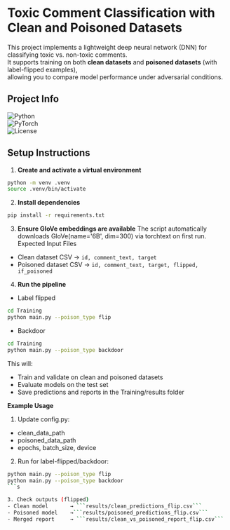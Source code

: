 # Toxic Comment Classification with Clean and Poisoned Datasets

This project implements a lightweight deep neural network (DNN) for classifying toxic vs. non-toxic comments.  
It supports training on both **clean datasets** and **poisoned datasets** (with label-flipped examples),  
allowing you to compare model performance under adversarial conditions.

## Project Info

![Python](https://img.shields.io/badge/python-3.10+-blue)  
![PyTorch](https://img.shields.io/badge/pytorch-2.1.0-orange)  
![License](https://img.shields.io/badge/license-MIT-green)

## Setup Instructions

1. **Create and activate a virtual environment**

```bash
python -m venv .venv
source .venv/bin/activate
```

2. **Install dependencies**
```bash
pip install -r requirements.txt
```

3. **Ensure GloVe embeddings are available**
The script automatically downloads GloVe(name='6B', dim=300) via torchtext on first run.
Expected Input Files
- Clean dataset CSV → ```id, comment_text, target```
- Poisoned dataset CSV → ```id, comment_text, target, flipped, if_poisoned```

4. **Run the pipeline**
- Label flipped
```bash
cd Training
python main.py --poison_type flip
```

- Backdoor
```bash
cd Training
python main.py --poison_type backdoor
```

This will:
- Train and validate on clean and poisoned datasets
- Evaluate models on the test set
- Save predictions and reports in the Training/results folder

**Example Usage**

1. Update config.py:
- clean_data_path
- poisoned_data_path
- epochs, batch_size, device

2. Run for label-flipped/backdoor:
```bash 
python main.py --poison_type flip
python main.py --poison_type backdoor
```s

3. Check outputs (flipped)
- Clean model       → ```results/clean_predictions_flip.csv```
- Poisoned model    →```results/poisoned_predictions_flip.csv```
- Merged report     → ```results/clean_vs_poisoned_report_flip.csv```








